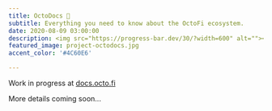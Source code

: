```yaml
---
title: OctoDocs 🚧
subtitle: Everything you need to know about the OctoFi ecosystem.
date: 2020-08-09 03:00:00
description: <img src="https://progress-bar.dev/30/?width=600" alt=""></a><br>Developer resources, detailed documentation, user guides, and our Octonese glossary.
featured_image: project-octodocs.jpg
accent_color: '#4C60E6'

---
```


Work in progress at [docs.octo.fi](https://octo.fi)

More details coming soon...
